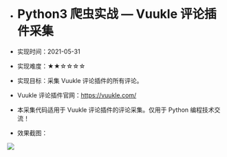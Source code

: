 - # Python3 爬虫实战 — Vuukle 评论插件采集

- 实现时间：2021-05-31

- 实现难度：★★☆☆☆☆

- 实现目标：采集 Vuukle 评论插件的所有评论。

- Vuukle 评论插件官网：https://vuukle.com/

- 本采集代码适用于 Vuukle 评论插件的评论采集。仅用于 Python 编程技术交流！

- 效果截图：

![](https://img-blog.csdnimg.cn/2021053101143820.png)
